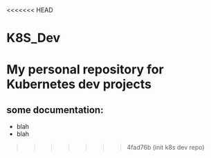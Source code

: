 <<<<<<< HEAD
# K8S_Dev
My personal repository for Kubernetes dev projects
=======
## some documentation:

- blah
- blah
>>>>>>> 4fad76b (init k8s dev repo)
